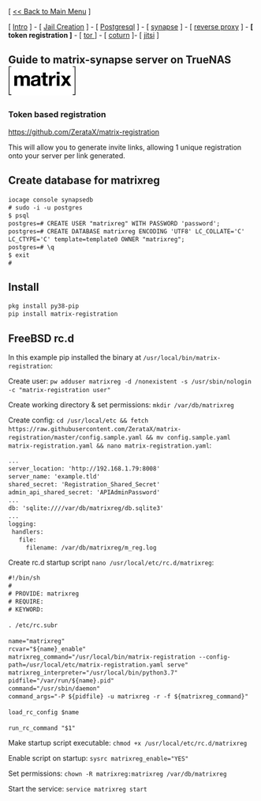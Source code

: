 [ [<< Back to Main Menu](https://github.com/seth586/guides/blob/master/README.md) ]

[ [Intro](README.md) ] - [ [Jail Creation](1_jail.md) ] - [ [Postgresql](2_postgresql.md) ] - [ [synapse](3_synapse.md) ] - [ [reverse proxy](4_nginx.md) ] - **[ token registration ]** - [ [tor ](6_tor.md)] - [ [coturn](7_coturn.md) ]- [ [jitsi](8_jitsi.md) ]

## Guide to matrix-synapse server on TrueNAS ![BSDBTC60.png](images/matrix60.png)

### Token based registration
https://github.com/ZerataX/matrix-registration

This will allow you to generate invite links, allowing 1 unique registration onto your server per link generated.

## Create database for matrixreg
```
iocage console synapsedb
# sudo -i -u postgres
$ psql
postgres=# CREATE USER "matrixreg" WITH PASSWORD 'password';
postgres=# CREATE DATABASE matrixreg ENCODING 'UTF8' LC_COLLATE='C' LC_CTYPE='C' template=template0 OWNER "matrixreg";
postgres=# \q
$ exit
#
```
## Install
```
pkg install py38-pip
pip install matrix-registration
```

## FreeBSD rc.d
In this example pip installed the binary at `/usr/local/bin/matrix-registration`: 

Create user: `pw adduser matrixreg -d /nonexistent -s /usr/sbin/nologin -c "matrix-registration user"`

Create working directory & set permissions: `mkdir /var/db/matrixreg`

Create config: `cd /usr/local/etc && fetch https://raw.githubusercontent.com/ZerataX/matrix-registration/master/config.sample.yaml && mv config.sample.yaml matrix-registration.yaml && nano matrix-registration.yaml`:
```
...
server_location: 'http://192.168.1.79:8008'
server_name: 'example.tld'
shared_secret: 'Registration_Shared_Secret'
admin_api_shared_secret: 'APIAdminPassword'
...
db: 'sqlite:////var/db/matrixreg/db.sqlite3'
...
logging:
 handlers:
   file:
     filename: /var/db/matrixreg/m_reg.log
```

Create rc.d startup script `nano /usr/local/etc/rc.d/matrixreg`:
```
#!/bin/sh
#
# PROVIDE: matrixreg
# REQUIRE:
# KEYWORD:

. /etc/rc.subr

name="matrixreg"
rcvar="${name}_enable"
matrixreg_command="/usr/local/bin/matrix-registration --config-path=/usr/local/etc/matrix-registration.yaml serve"
matrixreg_interpreter="/usr/local/bin/python3.7"
pidfile="/var/run/${name}.pid"
command="/usr/sbin/daemon"
command_args="-P ${pidfile} -u matrixreg -r -f ${matrixreg_command}"

load_rc_config $name

run_rc_command "$1"
```
Make startup script executable: `chmod +x /usr/local/etc/rc.d/matrixreg`

Enable script on startup: `sysrc matrixreg_enable="YES"`

Set permissions: `chown -R matrixreg:matrixreg /var/db/matrixreg`

Start the service: `service matrixreg start`

